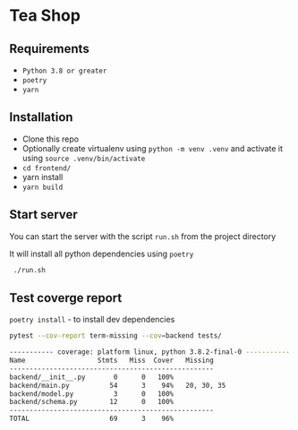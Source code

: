 # Tea Shop

## Requirements

- `Python 3.8 or greater`
- `poetry`
- `yarn`

## Installation

- Clone this repo
- Optionally create virtualenv using `python -m venv .venv` and activate it using `source .venv/bin/activate`
- `cd frontend/`
- yarn install
- `yarn build`

## Start server

You can start the server with the script `run.sh` from the project directory

It will install all python dependencies using `poetry`
 ```bash
  ./run.sh
```

## Test coverge report

`poetry install` - to install dev dependencies

```bash
pytest --cov-report term-missing --cov=backend tests/

----------- coverage: platform linux, python 3.8.2-final-0 -----------
Name                  Stmts   Miss  Cover   Missing
---------------------------------------------------
backend/__init__.py       0      0   100%
backend/main.py          54      3    94%   20, 30, 35
backend/model.py          3      0   100%
backend/schema.py        12      0   100%
---------------------------------------------------
TOTAL                    69      3    96%
```
